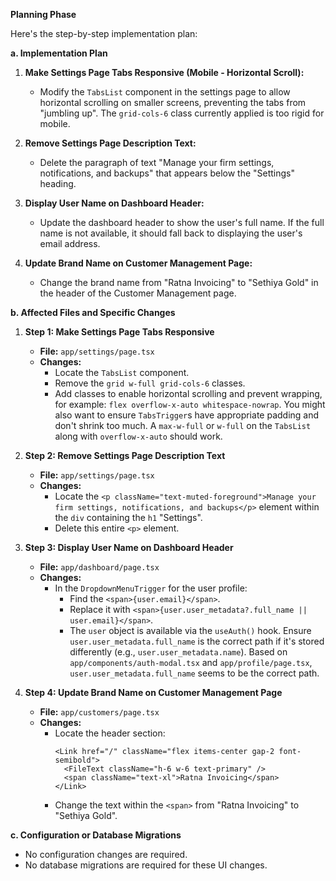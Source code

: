 
**Planning Phase**

Here's the step-by-step implementation plan:

**a. Implementation Plan**

1.  **Make Settings Page Tabs Responsive (Mobile - Horizontal Scroll):**
    *   Modify the `TabsList` component in the settings page to allow horizontal scrolling on smaller screens, preventing the tabs from "jumbling up". The `grid-cols-6` class currently applied is too rigid for mobile.

2.  **Remove Settings Page Description Text:**
    *   Delete the paragraph of text "Manage your firm settings, notifications, and backups" that appears below the "Settings" heading.

3.  **Display User Name on Dashboard Header:**
    *   Update the dashboard header to show the user's full name. If the full name is not available, it should fall back to displaying the user's email address.

4.  **Update Brand Name on Customer Management Page:**
    *   Change the brand name from "Ratna Invoicing" to "Sethiya Gold" in the header of the Customer Management page.

**b. Affected Files and Specific Changes**

1.  **Step 1: Make Settings Page Tabs Responsive**
    *   **File:** `app/settings/page.tsx`
    *   **Changes:**
        *   Locate the `TabsList` component.
        *   Remove the `grid w-full grid-cols-6` classes.
        *   Add classes to enable horizontal scrolling and prevent wrapping, for example: `flex overflow-x-auto whitespace-nowrap`. You might also want to ensure `TabsTrigger`s have appropriate padding and don't shrink too much. A `max-w-full` or `w-full` on the `TabsList` along with `overflow-x-auto` should work.

2.  **Step 2: Remove Settings Page Description Text**
    *   **File:** `app/settings/page.tsx`
    *   **Changes:**
        *   Locate the `<p className="text-muted-foreground">Manage your firm settings, notifications, and backups</p>` element within the `div` containing the `h1` "Settings".
        *   Delete this entire `<p>` element.

3.  **Step 3: Display User Name on Dashboard Header**
    *   **File:** `app/dashboard/page.tsx`
    *   **Changes:**
        *   In the `DropdownMenuTrigger` for the user profile:
            *   Find the `<span>{user.email}</span>`.
            *   Replace it with `<span>{user.user_metadata?.full_name || user.email}</span>`.
            *   The `user` object is available via the `useAuth()` hook. Ensure `user.user_metadata.full_name` is the correct path if it's stored differently (e.g., `user.user_metadata.name`). Based on `app/components/auth-modal.tsx` and `app/profile/page.tsx`, `user.user_metadata.full_name` seems to be the correct path.

4.  **Step 4: Update Brand Name on Customer Management Page**
    *   **File:** `app/customers/page.tsx`
    *   **Changes:**
        *   Locate the header section:
            ```tsx
            <Link href="/" className="flex items-center gap-2 font-semibold">
              <FileText className="h-6 w-6 text-primary" />
              <span className="text-xl">Ratna Invoicing</span>
            </Link>
            ```
        *   Change the text within the `<span>` from "Ratna Invoicing" to "Sethiya Gold".

**c. Configuration or Database Migrations**

*   No configuration changes are required.
*   No database migrations are required for these UI changes.
